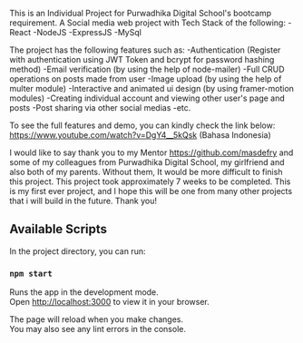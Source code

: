 This is an Individual Project for Purwadhika Digital School's bootcamp requirement. A Social media web project with Tech Stack of the following:
-React
-NodeJS
-ExpressJS
-MySql

The project has the following features such as:
-Authentication (Register with authentication using JWT Token and bcrypt for password hashing method)
-Email verification (by using the help of node-mailer)
-Full CRUD operations on posts made from user
-Image upload (by using the help of multer module)
-Interactive and animated ui design (by using framer-motion modules)
-Creating individual account and viewing other user's page and posts
-Post sharing via other social medias
-etc.

To see the full features and demo, you can kindly check the link below:
https://www.youtube.com/watch?v=DgY4__5kQsk (Bahasa Indonesia)

I would like to say thank you to my Mentor https://github.com/masdefry and some of my colleagues from Purwadhika Digital School, my girlfriend and also both of my parents. Without them, It would be more difficult to finish this project.
This project took approximately 7 weeks to be completed. This is my first ever project, and I hope this will be one from many other projects that i will build in the future. Thank you!

## Available Scripts

In the project directory, you can run:

### `npm start`

Runs the app in the development mode.\
Open [http://localhost:3000](http://localhost:3000) to view it in your browser.

The page will reload when you make changes.\
You may also see any lint errors in the console.
